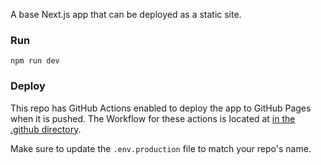 A base Next.js app that can be deployed as a static site. 

### Run
`npm run dev`

### Deploy
This repo has GitHub Actions enabled to deploy the app to GitHub Pages when it is pushed.
The Workflow for these actions is located at [in the .github directory](.github/workflows/deploy.yaml).

Make sure to update the `.env.production` file to match your repo's name.